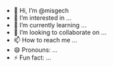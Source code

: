 - 👋 Hi, I’m @misgech
- 👀 I’m interested in ...
- 🌱 I’m currently learning ...
- 💞️ I’m looking to collaborate on ...
- 📫 How to reach me ...
- 😄 Pronouns: ...
- ⚡ Fun fact: ...

<!---
misgech/misgech is a ✨ special ✨ repository because its `README.md` (this file) appears on your GitHub profile.
You can click the Preview link to take a look at your changes.
--->
